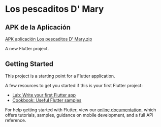 # Los pescaditos D' Mary

## APK de la Aplicación

[APK aplicación Los pescaditos D' Mary.zip](https://github.com/Josselyn-Troya/LosPescaditosD-Mary-Delivery/files/8074843/APK.aplicacion.Los.pescaditos.D.Mary.zip)



A new Flutter project.

## Getting Started

This project is a starting point for a Flutter application.

A few resources to get you started if this is your first Flutter project:

- [Lab: Write your first Flutter app](https://flutter.dev/docs/get-started/codelab)
- [Cookbook: Useful Flutter samples](https://flutter.dev/docs/cookbook)

For help getting started with Flutter, view our
[online documentation](https://flutter.dev/docs), which offers tutorials,
samples, guidance on mobile development, and a full API reference.
